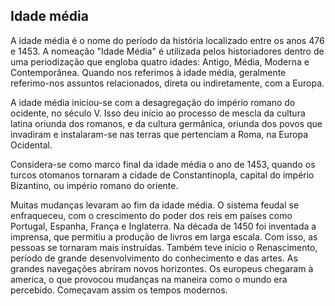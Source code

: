 ## Idade média

A idade média é o nome do período da história localizado entre os anos 476 e 1453. A nomeação "Idade Média" é utilizada pelos historiadores dentro de uma periodização que engloba quatro idades: Antigo, Média, Moderna e Contemporânea. Quando nos referimos à idade média, geralmente referimo-nos assuntos relacionados, direta ou indiretamente, com a Europa.

A idade média iniciou-se com a desagregação do império romano do ocidente, no século V. Isso deu início ao processo de mescla da cultura latina oriunda dos romanos, e da cultura germânica, oriunda dos povos que invadiram e instalaram-se nas terras que pertenciam a Roma, na Europa Ocidental.

Considera-se como marco final da idade média o ano de 1453, quando os turcos otomanos tornaram a cidade de Constantinopla, capital do império Bizantino, ou império romano do oriente.

Muitas mudanças levaram ao fim da idade média. O sistema feudal se enfraqueceu, com o crescimento do poder dos reis em países como Portugal, Espanha, França e Inglaterra. Na década de 1450 foi inventada a imprensa, que permitiu a produção de livros em larga escala. Com isso, as pessoas se tornaram mais instruídas. Também teve inicio o Renascimento, período de grande desenvolvimento do conhecimento e das artes. As grandes navegações abriram novos horizontes. Os europeus chegaram à america, o que provocou mudanças na maneira como o mundo era percebido. Começavam assim os tempos modernos.